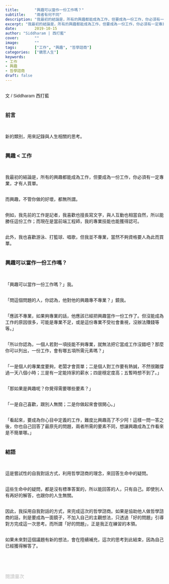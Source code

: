 ```yaml
---
title:       "興趣可以當作一份工作嗎？"
subtitle:    "兩者有何不同"
description: "我最初的結論是，所有的興趣都能成為工作，但要成為一份工作，你必須有一定專業，才有人買單。而興趣，不管你做的好壞，都無所謂。"
excerpt: "我最初的結論是，所有的興趣都能成為工作，但要成為一份工作，你必須有一定專業，才有人買單。而興趣，不管你做的好壞，都無所謂。"
date:        2019-10-15
author: "Siddharam | 西打藍"
cover:       ""
image:       ""
tags:        ["工作", "興趣", "哲學諮商"]
categories:  ["鏡思人生"]
keywords:
- 工作
- 興趣
- 哲學諮商
draft: false
---
```


<article style="font-family: 'Noto Sans TC', '微軟正黑體', sans-serif; font-weight: 300;">

<br>文 / Siddharam 西打藍<br><br>

<h3 class="article-h1-color">前言</h3><br>

新的類別，用來記錄與人生相關的思考。<br><br>


<h3 class="article-h1-color">興趣 < 工作</h3><br>

我最初的結論是，所有的興趣都能成為工作，但要成為一份工作，你必須有一定專業，才有人買單。<br><br>

而興趣，不管你做的好壞，都無所謂。<br><br>

例如，我先前的工作是記者，我喜歡也擅長寫文字，與人互動也相當自然，所以能勝任這份工作；而現在是當前端工程師，我的專業技能也能獲得認可。<br><br>

此外，我也喜歡游泳、打籃球、唱歌，但我並不專業，當然不夠資格要人為此而買單。<br><br>

<h3 class="article-h1-color">興趣可以當作一份工作嗎？</h3><br>

「興趣可以當作一份工作嗎？」我。<br><br>

「問這個問題的人，你認為，他對他的興趣專不專業？」鏡我。<br><br>

「應該不專業，如果夠專業的話，他應該已經把興趣當作一份工作了。但沒能成為工作的原因很多，可能是專業不足，或是這份專業不受社會重視，沒辦法賺錢等等。」<br><br>

「所以你認為，一個人若對一項技能不夠專業，就無法把它當成工作沒錯吧？那麼你可以列出，一份工作，會有哪五項所需元素嗎？」<br><br>

「一是個人的專業度要夠，老闆才會買單；二是個人對工作要有熱誠，不然很難撐過一天八個小時；三是有一定能持家的薪水；四是穩定度高；五暫時想不到了。」<br><br>

「那如果是興趣呢？你覺得需要哪些要素？」<br><br>

「一是自己喜歡，跟別人無關；二是你做起來會很開心。」<br><br>

「看起來，要成為你心目中定義的工作，難度比興趣高了不少阿！這樣一問一答之後，你也自己回答了最原先的問題，兩者所需的要素不同，想讓興趣成為工作看來是不簡單哪。」<br><br>

<h3 class="article-h1-color">結語</h3><br>

這是嘗試性的自我對話方式，利用哲學諮商的理念，來回答生命中的疑問。<br><br>

這些生命中的疑問，都是沒有標準答案的，所以能回答的人，只有自己。即使別人有再好的解答，也跟你的人生無關。<br><br>

因此，我採用自我對話的方式，來完成這次的哲學諮商。如果是協助他人做哲學諮商的話，則是要成為一面鏡子，不加入自己的主觀想法，只透過「好的問題」引導對方完成這一次思考。而所謂「好的問題」，正是我正在練習的本領。<br><br>

如果未來對這個議題有新的想法，會在陸續補充，這次的思考到此結束，因為自己已經獲得解答了。


<br><br><br>

</article>

<div style="color: #bfbfbf; font-size: 15px;" id="busuanzi_container_page_pv">
  閱讀量<span id="busuanzi_value_page_pv"></span>次
</div>

<script src="../../js/post.js"></script>